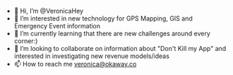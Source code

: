 - 👋 Hi, I’m @VeronicaHey
- 👀 I’m interested in new technology for GPS Mapping, GIS and Emergency Event information
- 🌱 I’m currently learning that there are new challenges around every corner:)
- 💞️ I’m looking to collaborate on information about "Don't Kill my App" and interested in investigating new revenue models/ideas
- 📫 How to reach me veronica@okaway.co

<!---
VeronicaHey/VeronicaHey is a ✨ special ✨ repository because its `README.md` (this file) appears on your GitHub profile.
You can click the Preview link to take a look at your changes.
--->
